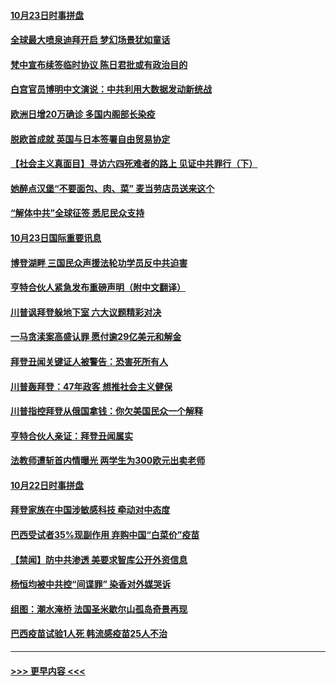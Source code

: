 #### [10月23日时事拼盘](../pages/prog202/a102970314.md?t=10240551) 
#### [全球最大喷泉迪拜开启 梦幻场景犹如童话](../pages/prog202/a102970297.md?t=10240551) 
#### [梵中宣布续签临时协议 陈日君批或有政治目的](../pages/prog202/a102970128.md?t=10240551) 
#### [白宫官员博明中文演说：中共利用大数据发动新统战](../pages/prog202/a102970104.md?t=10240551) 
#### [欧洲日增20万确诊 多国内阁部长染疫](../pages/prog202/a102970096.md?t=10240551) 
#### [脱欧首成就 英国与日本签署自由贸易协定](../pages/prog202/a102970037.md?t=10240551) 
#### [【社会主义真面目】寻访六四死难者的路上 见证中共罪行（下）](../pages/prog202/a102970017.md?t=10240551) 
#### [她醉点汉堡“不要面包、肉、菜” 麦当劳店员送来这个](../pages/prog202/a102969929.md?t=10240551) 
#### [“解体中共”全球征签 悉尼民众支持](../pages/prog202/a102969860.md?t=10240551) 
#### [10月23日国际重要讯息](../pages/prog202/a102969843.md?t=10240551) 
#### [博登湖畔 三国民众声援法轮功学员反中共迫害](../pages/prog202/a102969803.md?t=10240551) 
#### [亨特合伙人紧急发布重磅声明（附中文翻译）](../pages/prog202/a102969696.md?t=10240551) 
#### [川普讽拜登躲地下室 六大议题精彩对决](../pages/prog202/a102969686.md?t=10240551) 
#### [一马贪渎案高盛认罪 愿付逾29亿美元和解金](../pages/prog202/a102969633.md?t=10240551) 
#### [拜登丑闻关键证人被警告：恐害死所有人](../pages/prog202/a102969609.md?t=10240551) 
#### [川普轰拜登：47年政客 想推社会主义健保](../pages/prog202/a102969552.md?t=10240551) 
#### [川普指控拜登从俄国拿钱：你欠美国民众一个解释](../pages/prog202/a102969519.md?t=10240551) 
#### [亨特合伙人亲证：拜登丑闻属实](../pages/prog202/a102969499.md?t=10240551) 
#### [法教师遭斩首内情曝光 两学生为300欧元出卖老师](../pages/prog202/a102969373.md?t=10240551) 
#### [10月22日时事拼盘](../pages/prog202/a102969352.md?t=10240551) 
#### [拜登家族在中国涉敏感科技 牵动对中态度](../pages/prog202/a102969302.md?t=10240551) 
#### [巴西受试者35%现副作用 弃购中国“白菜价”疫苗](../pages/prog202/a102969254.md?t=10240551) 
#### [【禁闻】防中共渗透 美要求智库公开外资信息](../pages/prog202/a102969291.md?t=10240551) 
#### [杨恒均被中共控“间谍罪” 染香对外媒哭诉](../pages/prog202/a102969190.md?t=10240551) 
#### [组图：潮水淹桥 法国圣米歇尔山孤岛奇景再现](../pages/prog202/a102969099.md?t=10240551) 
#### [巴西疫苗试验1人死 韩流感疫苗25人不治](../pages/prog202/a102969172.md?t=10240551) 

----
#### [ >>> 更早内容 <<< ](../indexes/prog202-earlier.md)
